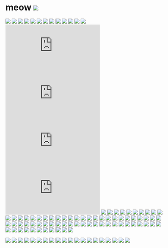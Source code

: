 # meow ![](https://64.media.tumblr.com/f2328fc7bedba28d577877ff85614db5/6b730e7bfe54d109-e5/s250x400/5ce27bdedd6dc476913977a7666a1f01afdf7b1b.gifv)

![](https://64.media.tumblr.com/703ec07776074c01049fc832d4e03bd7/de9c0d0834ece20f-27/s250x400/ae6bba6c03457c9235780aad4fd1f7d5ea3d12c8.gifv) ![](https://twigbranch.carrd.co/assets/images/gallery12/8cb9f06e.gif?v06786326821951) ![](https://64.media.tumblr.com/e2dfcb3d1a660c7cda4d9a421c01ce54/0a2582cca8bf46da-72/s250x400/f45acc2d60aabf134972fe41c345a888b4ca29fb.gifv) ![](https://64.media.tumblr.com/eb5584bfd88bda5e80da7a7ec814eca1/b4efadd60ae6c6cc-7b/s250x400/dfbdba720c9645c5f6ee748179a04dabcae8261b.gifv) ![](https://64.media.tumblr.com/0a7562c3b8e6f1d3a7a5a553168d59b2/567275f7ff399e52-9f/s250x400/a1cf2be69a1b296a95067fc133b7b0314a86ea14.gifv) ![](https://64.media.tumblr.com/53d9bc19e85cb0abcac099eb73327df0/1fd6f0e8f6a6ecad-40/s250x400/45c2d10ab6896026db750088486ea773ad802da0.gifv) ![](https://64.media.tumblr.com/1ba8acadf93bdf3b77ca962a5b808918/1fd6f0e8f6a6ecad-17/s250x400/7778d2506b5c9f238dac33aa94d5c098a0510fa4.gifv) ![](https://64.media.tumblr.com/39a87bb02bc2cdf55a53b3dbba3d9328/1fd6f0e8f6a6ecad-58/s250x400/bac3f2bc1402958e91df7098607ec0c274b73f5b.gifv) ![](https://64.media.tumblr.com/b86430712d2d1ac53bf2005fb0b18fd0/1fd6f0e8f6a6ecad-b1/s250x400/e9839b5d9394e62a833417690dd2bbcc75a1a47e.gifv) ![](https://64.media.tumblr.com/92d0b7231ed0965b750e061a366434f1/b0bb00562d27c377-8e/s250x400/3614f05d31af55d56ff11cd090864e71b70792ca.gifv) ![](https://64.media.tumblr.com/0fdcdcaa989f483b935136c93acd6505/b0bb00562d27c377-4e/s250x400/235bfb389cca2d9015dca4c22a800f41a66c4dc7.gifv) ![](https://64.media.tumblr.com/bfe0f2d21bb4ba5c529e9df52baa07ae/b0bb00562d27c377-5f/s250x400/6a47212f9b527118088bd957e570109ea675ea03.gifv) ![](https://64.media.tumblr.com/0d521b6a72bf5a11549074c4a4da32c7/d88d154943e74d35-ee/s250x400/206e3b532114d0aebbe02c8a143b388f54100f54.gifv) ![](https://forums.terraria.org/index.php?attachments/tumblr_l_15953167832193-gif.395584/) ![](https://forums.terraria.org/index.php?attachments/tumblr_l_524185198446243-gif.379002/) ![](https://forums.terraria.org/index.php?attachments/tumblr_l_519298950631644-gif.378939/) ![](https://forums.terraria.org/index.php?attachments/tumblr_l_524129495109086-gif.378998/) ![](https://adriansblinkiecollection.neocities.org/k9.gif) ![](https://adriansblinkiecollection.neocities.org/e21.gif) ![](https://64.media.tumblr.com/474a10108b49989a9dceecbd3046ba97/97a1e3441cbf5a23-4e/s250x400/8f9f5ea8be7df866ccb01f512df3fd0cf76c61fa.gifv) ![](https://adriansblinkiecollection.neocities.org/u2.gif) ![](https://adriansblinkiecollection.neocities.org/e1.gif)  ![](https://64.media.tumblr.com/803b86c8e2dd07e9c6823217dcf0dfc9/12183551fd45ddaf-dd/s250x400/798fe04ef42ee4c25db39418479ac052669f2d82.gifv) ![](https://adriansblinkiecollection.neocities.org/l7.gif) ![](https://adriansblinkiecollection.neocities.org/e18.gif) ![](https://adriansblinkiecollection.neocities.org/b6.gif) ![](https://adriansblinkiecollection.neocities.org/z17.gif) ![](https://adriansblinkiecollection.neocities.org/4.gif) ![](https://64.media.tumblr.com/054ef9cc32f24a0a782b347600c56e7c/7c7332a39a8b3bd2-c0/s250x400/4b305e77920658e87a27a5ff79df6543505b1bd9.gifv) ![](https://blinkiecollecti0n.neocities.org/images/ilovegardening.gif) ![](https://blinkiecollecti0n.neocities.org/images/sharklover.gif) ![](https://blinkiecollecti0n.neocities.org/images/ladybugs.gif) ![](https://blinkiecollecti0n.neocities.org/images/giantsquid.gif) ![](https://blinkiecollecti0n.neocities.org/images/beeafraid.gif) ![](https://blinkiecollecti0n.neocities.org/images/ilovedogs.gif) ![](https://blinkiecollecti0n.neocities.org/images/ilovefish.gif) ![](https://blinkiecollecti0n.neocities.org/images/giantisopods.gif) ![](https://64.media.tumblr.com/cacb34bd7059e2fd3fbc212b70f83ed0/275a84ce0dc210dd-ac/s250x400/48a460383697903b529f5b3fe66009870c74ffe3.gifv) ![](https://64.media.tumblr.com/7013233765d2ace62dd319dd23e9b685/66ea7051ed85aeb8-ef/s250x400/11eb15b09cfbf842d2cf89a7049fb962c92e3af4.gifv) ![](https://64.media.tumblr.com/465097f001a899eab4c40875a1b2bed5/844bee26d0cecbe9-56/s250x400/390868b88aec37352365cebdcf12368bb7726742.gifv) ![](https://64.media.tumblr.com/66a829c1ade1885b29768688a5152ddd/ab2b70582890c27f-70/s250x400/c8047b8bad9a8a9123e7f3d2664bd9b83990eb34.gifv) ![](https://blinkiecollecti0n.neocities.org/images/underwater.gif)[ ![](https://blinkiecollecti0n.neocities.org/images/zzz.gif) ![](https://64.media.tumblr.com/121863f5c5f47c3dc67a1bc38cb6d39f/6d5e4cdfb37f179c-1b/s250x400/fd254fbd5168b070076ec5d104400fd163b8a791.gifv) ](https://64.media.tumblr.com/44dc680eeb4b47cd1d7c6372c259cc10/6d5e4cdfb37f179c-2e/s250x400/fb426b96c5491294d6bbea7d646863689ff0aa80.gifv) ![](https://64.media.tumblr.com/44dc680eeb4b47cd1d7c6372c259cc10/6d5e4cdfb37f179c-2e/s250x400/fb426b96c5491294d6bbea7d646863689ff0aa80.gifv) ![](https://64.media.tumblr.com/4a81fbef684f9df4c9b914e52507a7bf/318df3254c0b1f18-1f/s250x400/c01bde58c36b43b6e19c1575d4cf61d989cff8c7.gifv) ![](https://64.media.tumblr.com/9aaee92ad32b63d8a21e4967471c8829/9b913f8fb8b0028f-3a/s250x400/fbc9843c1280ca468de7b9fbaf37bf55c65fe36f.gifv) ![](https://64.media.tumblr.com/6bc5402d14fe970ae05cfd325ff20949/337dd09842dd7e6c-e6/s250x400/2bbfdb5c55ed8d767b59d55867820f685fafbf0a.gifv) ![](https://64.media.tumblr.com/dfd50568ee391265c861ce014f38ccd1/27938b499e2ea0ad-3c/s250x400/35e2368473c1b1c377e77f7b0136925213867f28.gifv) ![](https://64.media.tumblr.com/2c19b117499625e29c269817462ec7b1/0e898dc09e338ed1-a8/s250x400/33841b287cbbcbda6c92ee092ef61ad5e82c548e.gifv) ![](https://64.media.tumblr.com/6d42d18616f556b32df034759e637f29/83b700c891cd181e-d0/s250x400/325a1cb995665b9f6dd7a1c05aec84919a5a7465.gifv) ![](https://64.media.tumblr.com/e07abd5a42c7b83fad7bfc90379eb10a/1f8112ff0e693c14-9c/s250x400/9345bbe639ce0d0ec7c91c5af1ef756cb07cd371.gifv) ![](https://64.media.tumblr.com/c8ad0b4f3cfccfe14ea82bbff4fb949d/1f8112ff0e693c14-e2/s250x400/7ffb1b1b049158124e45a79f6c3ae441bcf43ce6.gifv) ![](https://64.media.tumblr.com/fef73f6e41bd21177a19e52d98418cf9/acbffc6c7e51333b-01/s250x400/51447432ef333fe49b15bc4177a66df98c4c9318.gifv) ![](https://64.media.tumblr.com/7ea7b5ba348fb29ddd42b1bf2bc9c865/5d5ad4bd5c3c3ae0-30/s250x400/981a3bc51f514f8a3fd9e345820da8775f40a156.gifv) ![](https://64.media.tumblr.com/e2ed74146ce567cb4887d833798c1bca/5d5ad4bd5c3c3ae0-bd/s250x400/c9106d775af8a5a0108bd2583db729dd2a55810c.gifv) ![](https://64.media.tumblr.com/a8242d69dc0f68e681e5b3120eb73839/0a2582cca8bf46da-1f/s250x400/4a037ef4fbace6dfdf560b43a01d1d4ffab377f7.gifv) ![](https://64.media.tumblr.com/b0ac65acbc442c1da9c76dd7bb23976e/3af01827635f7726-0f/s250x400/9159c451d6fb5d1391c65c9378562644bebddc04.gifv) ![](https://64.media.tumblr.com/15e69384c4ad5a484b0b482947089984/3af01827635f7726-c4/s250x400/1bda75c9a07e2a7660209b3ba0f03a488ff003bd.gifv) ![](https://64.media.tumblr.com/a4c3da90eea114683a222fde78c4f2c7/6f1804d74e3a3f2b-71/s250x400/03e3a01a62c8396ce7565546512958bea4c27009.gifv) ![](https://64.media.tumblr.com/e76b9590777f3ba4de305b31e8e47bb4/4cdc60c64d8dc7fd-0e/s250x400/c9222d0b902094a7578657d72973e2bc6f6412de.gifv) ![](https://64.media.tumblr.com/cad760b9a68ca5c9c0edf71a101769a2/4cdc60c64d8dc7fd-fd/s250x400/fd5b0987b282136e4eb8c6781f38d02060cf3082.gifv) ![](https://64.media.tumblr.com/191b8c4317ef1bf0a136827a63b89eda/9278f0da5d217a59-45/s250x400/11cc54e5083c6983b1c0a8098e53416e622f9506.gifv) ![](https://64.media.tumblr.com/fb392bbd7d82b767c8eef817495ab629/009203b5b20f7e02-14/s250x400/dd2ed56db4bf3271f820ffd7b65e3d08f8eb3e3f.gifv) ![](https://64.media.tumblr.com/1438b6f76a7f349bfa79f92c88e1e974/8cea6fe1f3152297-f4/s250x400/8f8345e6fb682ee338ae0235e791523a1a328c95.gifv) ![](https://64.media.tumblr.com/e29f35b2f133c2b70fe1f23dff6cbe78/3ec4c4e52f2f4a6c-4a/s250x400/67314e2c7131e86a31dcf4aef8935a932e3cec9d.gifv) ![](https://64.media.tumblr.com/290608ae0281426578298eb7ee4a5724/25a3aaa8f92899fc-8a/s250x400/4659826ce1cb11f39c76df43dd2c91b6c8364a09.gifv) ![](https://64.media.tumblr.com/6ec30eb278f1ae534831832b423d8318/db615969721f26d4-56/s250x400/ffc1f31303d2cfb91831b715a79490202a7a36d5.gifv) ![](https://64.media.tumblr.com/b399b308630e261afdd0f489134618b4/0c467a53555948f8-4a/s250x400/f24ece03242a9c2e4924b734454ae5e7daf76589.gifv) ![](https://64.media.tumblr.com/1c27a672159bfb17198ce6625ab7a8b9/1bce9bdeb277313d-30/s250x400/f625de08b34f015599a3e596f71c7ba4dfc48f27.gifv) ![](https://64.media.tumblr.com/e4ea50c8d0a4a4405916188a0a1c354a/b11f120dd0c1c6cc-6c/s250x400/206a121af29cb700f05191f80fbc6ff6305328ba.gifv) ![](https://64.media.tumblr.com/c2f743b28e2f5ff150f64f818f936d0a/b11f120dd0c1c6cc-7f/s250x400/a106ef0ea578932f1a0108070438aa5f7cdc4e9e.gifv) ![](https://64.media.tumblr.com/4b94277a3534993066770bb1ed285a97/b11f120dd0c1c6cc-ae/s250x400/313ec04ad5f4ac61c398d765874a1dc6f5855486.gifv) ![](https://64.media.tumblr.com/baff71fccdcb961d0ece5e8a111128bb/67c914075dd03bb8-e8/s250x400/70f311876ebb406dae1d46e6e174f2af69442021.gifv) ![](https://64.media.tumblr.com/753485391fbb614d1c61c1cacfe3979d/0b03cbf48f56038c-f8/s250x400/cf48362af643e7d00c224a6f8f721d4e64d02860.gifv) ![](https://64.media.tumblr.com/b7c4b4211fe9465b3c3552ccbb374f0f/0b03cbf48f56038c-ce/s250x400/84e717081364a46d9040232ebcfd35a3eed087f8.gifv) ![](https://64.media.tumblr.com/7997d16d5b7b81d312bd7fceb4f88826/76d8d2234287670b-37/s250x400/5c1ce2bd301dfb3458778d92c327ce6dc84135d2.gifv) ![](https://64.media.tumblr.com/f29f2708d42dfe76ed7a828a2d2c709f/c83bf0415975f040-e3/s250x400/c8f227c2cf0f86c5623e345127d21a1f987c8ea7.gifv) ![](https://64.media.tumblr.com/62a2f39fb9869a546071b7282979e1e6/c83bf0415975f040-b7/s250x400/25af343000415b5ad5530d6671e3865e1ce7be46.gifv) ![](https://64.media.tumblr.com/a7ef2ed1bf59691154dd3447022df685/e95e28f941ea5756-45/s250x400/d4c270092260564a6a884dc1899ce919b3576ef5.gifv) ![](https://64.media.tumblr.com/05ad011f21aacbb27e04d64f94ab5ebc/24eb9861727f9e3b-6f/s250x400/425a9a94001549c9477a1f111b9db89bb74ee2ce.gifv) ![](https://64.media.tumblr.com/f30043364ef25b74f2b366c1129481ed/7fbf3281a4714bc7-fe/s250x400/905903342a4d938939b77989906c0e0d3a2bc7ce.gifv) ![](https://64.media.tumblr.com/7e146f7b04e7046b15dfee25e50e767c/df07f72c3586970f-ba/s250x400/9777b1117e2c3ebd984f4c52b2e21b8b1e5ba634.gifv) ![](https://64.media.tumblr.com/8f246c50d65f0e9a661a04c155d813ec/a158c63d424ae4b4-7b/s250x400/56e9a0e055eafe23aa2b3076703038cde13a347d.gifv) ![](https://mikejima.crd.co/assets/images/gallery09/ed40c4d2.gif?v=2e5106a3) ![](https://mikejima.crd.co/assets/images/gallery09/86f01839.gif?v=2e5106a3) ![](https://mikejima.crd.co/assets/images/gallery12/6d9ca29f.gif?v=2e5106a3) ![](https://mikejima.crd.co/assets/images/gallery12/665f5c99.gif?v=2e5106a3)

![](https://mikejima.crd.co/assets/images/gallery05/df58f052.gif?v=2e5106a3) ![](https://mikejima.crd.co/assets/images/gallery05/2a80b8a8.gif?v=2e5106a3) ![](https://mikejima.crd.co/assets/images/gallery05/0081f145.gif?v=2e5106a3) ![](https://mikejima.crd.co/assets/images/gallery05/e9096439.gif?v=2e5106a3) ![](https://mikejima.crd.co/assets/images/gallery05/51d4181b.png?v=2e5106a3) ![](https://mikejima.crd.co/assets/images/gallery05/e4905c0e.gif?v=2e5106a3) ![](https://mikejima.crd.co/assets/images/gallery05/94ac44b3.png?v=2e5106a3) ![](https://mikejima.crd.co/assets/images/gallery05/18046d9e.png?v=2e5106a3) ![](https://mikejima.crd.co/assets/images/gallery05/2b551a2f.jpg?v=2e5106a3) ![](https://mikejima.crd.co/assets/images/gallery05/5f04dca7.png?v=2e5106a3) ![](https://mikejima.crd.co/assets/images/gallery05/343ef93d.png?v=2e5106a3) ![](https://mikejima.crd.co/assets/images/gallery05/fa02abd7.png?v=2e5106a3) ![](https://mikejima.crd.co/assets/images/gallery05/1fed6fe2.png?v=2e5106a3) ![](https://mikejima.crd.co/assets/images/gallery05/dabee677.png?v=2e5106a3) ![](https://mikejima.crd.co/assets/images/gallery05/6525e1c4.gif?v=2e5106a3) ![](https://mikejima.crd.co/assets/images/gallery14/cae13651.png?v=2e5106a3) ![](https://mikejima.crd.co/assets/images/gallery14/36652744.png?v=2e5106a3) ![](https://mikejima.crd.co/assets/images/gallery14/eabc1161.png?v=2e5106a3) ![](https://mikejima.crd.co/assets/images/gallery14/494f4b4b.png?v=2e5106a3) ![](https://mikejima.crd.co/assets/images/gallery08/f6ba6dca.png?v=2e5106a3) 
